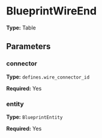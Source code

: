 # BlueprintWireEnd

**Type:** Table

## Parameters

### connector

**Type:** `defines.wire_connector_id`

**Required:** Yes

### entity

**Type:** `BlueprintEntity`

**Required:** Yes

